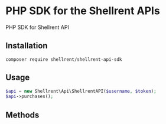 # PHP SDK for the Shellrent APIs

PHP SDK for Shellrent API

## Installation

```composer require shellrent/shellrent-api-sdk```

## Usage

```php
$api = new Shellrent\Api\ShellrentAPI($username, $token);
$api->purchases();
```


## Methods
